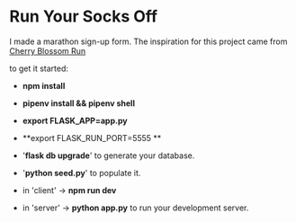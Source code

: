 # Run Your Socks Off

I made a marathon sign-up form. 
The inspiration for this project came from [Cherry Blossom Run](https://runsignup.com/Race/WA/Seattle/CherryBlossomRun)

to get it started: 
- **npm install**
- **pipenv install && pipenv shell**
- **export FLASK_APP=app.py**
- **export FLASK_RUN_PORT=5555 **
- '**flask db upgrade**' to generate your database.
- '**python seed.py**' to populate it.

- in 'client' -> **npm run dev**
- in 'server' -> **python app.py** to run your development server.
